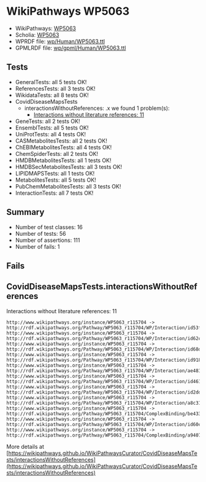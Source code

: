# WikiPathways WP5063

* WikiPathways: [WP5063](https://identifiers.org/wikipathways:WP5063)
* Scholia: [WP5063](https://scholia.toolforge.org/wikipathways/WP5063)
* WPRDF file: [wp/Human/WP5063.ttl](../wp/Human/WP5063.ttl)
* GPMLRDF file: [wp/gpml/Human/WP5063.ttl](../wp/gpml/Human/WP5063.ttl)

## Tests
* GeneralTests: all 5 tests OK!
* ReferencesTests: all 3 tests OK!
* WikidataTests: all 8 tests OK!
* CovidDiseaseMapsTests
    * interactionsWithoutReferences: .x we found 1 problem(s):
        * [Interactions without literature references: 11](#9701cce2)
* GeneTests: all 2 tests OK!
* EnsemblTests: all 5 tests OK!
* UniProtTests: all 4 tests OK!
* CASMetabolitesTests: all 2 tests OK!
* ChEBIMetabolitesTests: all 4 tests OK!
* ChemSpiderTests: all 2 tests OK!
* HMDBMetabolitesTests: all 1 tests OK!
* HMDBSecMetabolitesTests: all 3 tests OK!
* LIPIDMAPSTests: all 1 tests OK!
* MetabolitesTests: all 5 tests OK!
* PubChemMetabolitesTests: all 3 tests OK!
* InteractionTests: all 7 tests OK!


## Summary

* Number of test classes: 16
* Number of tests: 56
* Number of assertions: 111
* Number of fails: 1

## Fails

<a name="9701cce2" />

## CovidDiseaseMapsTests.interactionsWithoutReferences

Interactions without literature references: 11
```
http://www.wikipathways.org/instance/WP5063_r115704 -> http://rdf.wikipathways.org/Pathway/WP5063_r115704/WP/Interaction/id53f164a2
http://www.wikipathways.org/instance/WP5063_r115704 -> http://rdf.wikipathways.org/Pathway/WP5063_r115704/WP/Interaction/id62c8b91d
http://www.wikipathways.org/instance/WP5063_r115704 -> http://rdf.wikipathways.org/Pathway/WP5063_r115704/WP/Interaction/id68d6bd5c
http://www.wikipathways.org/instance/WP5063_r115704 -> http://rdf.wikipathways.org/Pathway/WP5063_r115704/WP/Interaction/id918fca0c
http://www.wikipathways.org/instance/WP5063_r115704 -> http://rdf.wikipathways.org/Pathway/WP5063_r115704/WP/Interaction/ae481
http://www.wikipathways.org/instance/WP5063_r115704 -> http://rdf.wikipathways.org/Pathway/WP5063_r115704/WP/Interaction/id461fe58b
http://www.wikipathways.org/instance/WP5063_r115704 -> http://rdf.wikipathways.org/Pathway/WP5063_r115704/WP/Interaction/id2dd693e9
http://www.wikipathways.org/instance/WP5063_r115704 -> http://rdf.wikipathways.org/Pathway/WP5063_r115704/WP/Interaction/a8c31
http://www.wikipathways.org/instance/WP5063_r115704 -> http://rdf.wikipathways.org/Pathway/WP5063_r115704/ComplexBinding/be433
http://www.wikipathways.org/instance/WP5063_r115704 -> http://rdf.wikipathways.org/Pathway/WP5063_r115704/WP/Interaction/id60c4d9a9
http://www.wikipathways.org/instance/WP5063_r115704 -> http://rdf.wikipathways.org/Pathway/WP5063_r115704/ComplexBinding/a9407
```

More details at [https://wikipathways.github.io/WikiPathwaysCurator/CovidDiseaseMapsTests/interactionsWithoutReferences](https://wikipathways.github.io/WikiPathwaysCurator/CovidDiseaseMapsTests/interactionsWithoutReferences)

